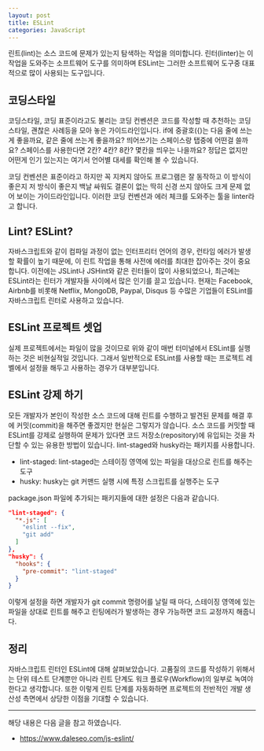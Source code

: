 ```yaml
---
layout: post
title: ESLint
categories: JavaScript
---
```


린트(lint)는 소스 코드에 문제가 있는지 탐색하는 작업을 의미합니다. 린터(linter)는 이 작업을 도와주는 소프트웨어 도구를 의미하며 ESLint는 그러한 소프트웨어 도구중 대표적으로 많이 사용되는 도구입니다.

## 코딩스타일
코딩스타일, 코딩 표준이라고도 불리는 코딩 컨벤션은 코드를 작성할 때 추천하는 코딩 스타일, 괜찮은 사례등을 모아 놓은 가이드라인입니다. if에 중괄호({)는 다음 줄에 쓰는게 좋을까요, 같은 줄에 쓰는게 좋을까요? 띄어쓰기는 스페이스랑 탭중에 어떤걸 쓸까요? 스페이스를 사용한다면 2칸? 4칸? 8칸? 몇칸을 띄우는 나을까요? 정답은 없지만 어떤게 인기 있는지는 여기서 언어별 대세를 확인해 볼 수 있습니다.

코딩 컨벤션은 표준이라고 하지만 꼭 지켜지 않아도 프로그램은 잘 동작하고 이 방식이 좋은지 저 방식이 좋은지 백날 싸워도 결론이 없는 딱히 신경 쓰지 않아도 크게 문제 없어 보이는 가이드라인입니다. 이러한 코딩 컨벤션과 에러 체크를 도와주는 툴을 linter라고 합니다.

## Lint? ESLint?
자바스크립트와 같이 컴파일 과정이 없는 인터프리터 언어의 경우, 런타임 에러가 발생할 확률이 높기 때문에, 이 린트 작업을 통해 사전에 에러를 최대한 잡아주는 것이 중요합니다. 이전에는 JSLint나 JSHint와 같은 린터들이 많이 사용되었으나, 최근에는 ESLint라는 린터가 개발자들 사이에서 많은 인기를 끌고 있습니다. 현재는 Facebook, Airbnb를 비롯해 Netflix, MongoDB, Paypal, Disqus 등 수많은 기업들이 ESLint를 자바스크립트 린터로 사용하고 있습니다.

## ESLint 프로젝트 셋업
실제 프로젝트에서는 파일이 많을 것이므로 위와 같이 매번 터미널에서 ESLint를 실행하는 것은 비현실적일 것입니다. 그래서 일반적으로 ESLint를 사용할 때는 프로젝트 레벨에서 설정을 해두고 사용하는 경우가 대부분입니다.

## ESLint 강제 하기
모든 개발자가 본인이 작성한 소스 코드에 대해 린트를 수행하고 발견된 문제를 해결 후에 커밋(commit)을 해주면 좋겠지만 현실은 그렇지가 않습니다. 소스 코드를 커밋할 때 ESLint를 강제로 실행하여 문제가 있다면 코드 저장소(repository)에 유입되는 것을 차단할 수 있는 유용한 방법이 있습니다. lint-staged와 husky라는 패키지를 사용합니다.

- lint-staged: lint-staged는 스테이징 영역에 있는 파일을 대상으로 린트를 해주는 도구
- husky: husky는 git 커맨드 실행 시에 특정 스크립트를 실행주는 도구

package.json 파일에 추가되는 패키지들에 대한 설정은 다음과 같습니다. 

```json
"lint-staged": {
  "*.js": [
    "eslint --fix",
    "git add"
  ]
},
"husky": {
  "hooks": {
    "pre-commit": "lint-staged"
  }
}
```
이렇게 설정을 하면 개발자가 git commit 명령어를 날릴 때 마다, 스테이징 영역에 있는 파일을 상대로 린트를 해주고 린팅에러가 발생하는 경우 가능하면 코드 교정까지 해줍니다.


## 정리
자바스크립트 린터인 ESLint에 대해 살펴보았습니다. 고품질의 코드를 작성하기 위해서는 단위 테스트 단계뿐만 아니라 린트 단계도 워크 플로우(Workflow)의 일부로 녹여야 한다고 생각합니다. 또한 이렇게 린트 단계를 자동화하면 프로젝트의 전반적인 개발 생산성 측면에서 상당한 이점을 기대할 수 있습니다.


----
해당 내용은 다음 글을 참고 하였습니다.
- https://www.daleseo.com/js-eslint/
